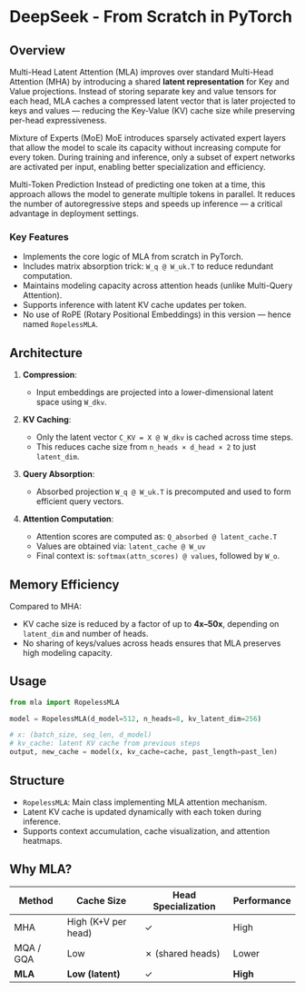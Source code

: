 # DeepSeek - From Scratch in PyTorch


## Overview

Multi-Head Latent Attention (MLA) improves over standard Multi-Head Attention (MHA) by introducing a shared **latent representation** for Key and Value projections. Instead of storing separate key and value tensors for each head, MLA caches a compressed latent vector that is later projected to keys and values — reducing the Key-Value (KV) cache size while preserving per-head expressiveness.

Mixture of Experts (MoE)
MoE introduces sparsely activated expert layers that allow the model to scale its capacity without increasing compute for every token.
During training and inference, only a subset of expert networks are activated per input, enabling better specialization and efficiency.

Multi-Token Prediction
Instead of predicting one token at a time, this approach allows the model to generate multiple tokens in parallel.
It reduces the number of autoregressive steps and speeds up inference — a critical advantage in deployment settings.



### Key Features

- Implements the core logic of MLA from scratch in PyTorch.
- Includes matrix absorption trick: `W_q @ W_uk.T` to reduce redundant computation.
- Maintains modeling capacity across attention heads (unlike Multi-Query Attention).
- Supports inference with latent KV cache updates per token.
- No use of RoPE (Rotary Positional Embeddings) in this version — hence named `RopelessMLA`.

## Architecture

1. **Compression**:
   - Input embeddings are projected into a lower-dimensional latent space using `W_dkv`.

2. **KV Caching**:
   - Only the latent vector `C_KV = X @ W_dkv` is cached across time steps.
   - This reduces cache size from `n_heads × d_head × 2` to just `latent_dim`.

3. **Query Absorption**:
   - Absorbed projection `W_q @ W_uk.T` is precomputed and used to form efficient query vectors.

4. **Attention Computation**:
   - Attention scores are computed as: `Q_absorbed @ latent_cache.T`
   - Values are obtained via: `latent_cache @ W_uv`
   - Final context is: `softmax(attn_scores) @ values`, followed by `W_o`.

## Memory Efficiency

Compared to MHA:
- KV cache size is reduced by a factor of up to **4x–50x**, depending on `latent_dim` and number of heads.
- No sharing of keys/values across heads ensures that MLA preserves high modeling capacity.

## Usage

```python
from mla import RopelessMLA

model = RopelessMLA(d_model=512, n_heads=8, kv_latent_dim=256)

# x: (batch_size, seq_len, d_model)
# kv_cache: latent KV cache from previous steps
output, new_cache = model(x, kv_cache=cache, past_length=past_len)

````

## Structure

* `RopelessMLA`: Main class implementing MLA attention mechanism.
* Latent KV cache is updated dynamically with each token during inference.
* Supports context accumulation, cache visualization, and attention heatmaps.

## Why MLA?

| Method    | Cache Size          | Head Specialization | Performance |
| --------- | ------------------- | ------------------- | ----------- |
| MHA       | High (K+V per head) | ✓                   | High        |
| MQA / GQA | Low                 | ✗ (shared heads)    | Lower       |
| **MLA**   | **Low (latent)**    | ✓                   | **High**    |
